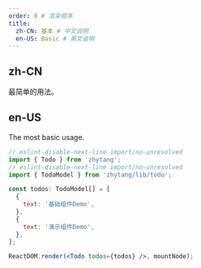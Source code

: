 ```yaml
---
order: 0 # 渲染顺序
title:
  zh-CN: 基本 # 中文说明
  en-US: Basic # 英文说明
---
```


## zh-CN

最简单的用法。

## en-US

The most basic usage.

```jsx
// eslint-disable-next-line import/no-unresolved
import { Todo } from 'zhytang';
// eslint-disable-next-line import/no-unresolved
import { TodoModel } from 'zhytang/lib/todo';

const todos: TodoModel[] = [
  {
    text: '基础组件Demo',
  },
  {
    text: '演示组件Demo',
  },
];

ReactDOM.render(<Todo todos={todos} />, mountNode);
```

<style>
.code-box-demo .ant-switch {
  margin-bottom: 8px;
}
</style>
